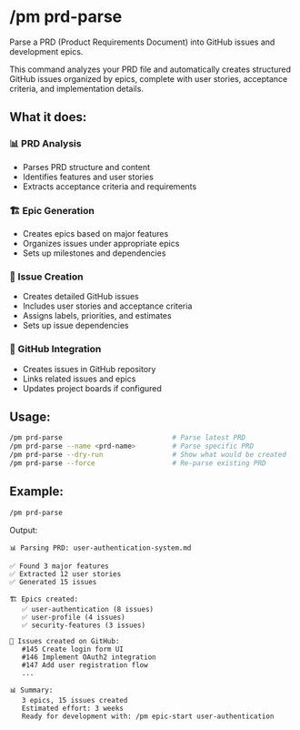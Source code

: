 # /pm prd-parse

Parse a PRD (Product Requirements Document) into GitHub issues and development epics.

This command analyzes your PRD file and automatically creates structured GitHub issues organized by epics, complete with user stories, acceptance criteria, and implementation details.

## What it does:

### 📊 PRD Analysis
- Parses PRD structure and content
- Identifies features and user stories
- Extracts acceptance criteria and requirements

### 🏗️ Epic Generation
- Creates epics based on major features
- Organizes issues under appropriate epics
- Sets up milestones and dependencies

### 🎫 Issue Creation
- Creates detailed GitHub issues
- Includes user stories and acceptance criteria
- Assigns labels, priorities, and estimates
- Sets up issue dependencies

### 🔄 GitHub Integration
- Creates issues in GitHub repository
- Links related issues and epics
- Updates project boards if configured

## Usage:

```bash
/pm prd-parse                           # Parse latest PRD
/pm prd-parse --name <prd-name>         # Parse specific PRD
/pm prd-parse --dry-run                 # Show what would be created
/pm prd-parse --force                   # Re-parse existing PRD
```

## Example:

```bash
/pm prd-parse
```

Output:
```
📊 Parsing PRD: user-authentication-system.md

✅ Found 3 major features
✅ Extracted 12 user stories
✅ Generated 15 issues

🏗️ Epics created:
   ✅ user-authentication (8 issues)
   ✅ user-profile (4 issues)
   ✅ security-features (3 issues)

🎫 Issues created on GitHub:
   #145 Create login form UI
   #146 Implement OAuth2 integration
   #147 Add user registration flow
   ...

📊 Summary:
   3 epics, 15 issues created
   Estimated effort: 3 weeks
   Ready for development with: /pm epic-start user-authentication
```
